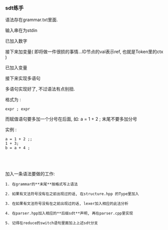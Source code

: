 ### sdt练手
语法存在grammar.txt里面.

输入串在为stdin

已加入数字

接下来加变量( 即将做一件很损的事情...ID节点的val表示ref, 也就是Token里的ctx )

已加入变量

接下来实现多语句


多语句实现好了, 不过语法有点别扭.

格式为 :
	
	expr ; expr

而赋值语句要多加一个分号在后面, 如: a = 1 + 2 ; 末尾不要多加分号

实例 : 

	a = 1 + 2 ;;
	1 + 3;
	b = a + 4 ;

<br>
<br>
<br>
加入一条语法要做的工作:

	1. 在grammar的**末尾**按格式写上语法
	
	2. 如果有文法符号没有在之前出现过的话, 在structure.hpp 的Type里加入

	3. 在如果有文法符号没有在之前出现过的话, lexer加入相应的此法分析

	4. 在parser.hpp加入相应的**后缀sdt**声明, 再在parser.cpp里实现

	5. 记得在reduce的switch语句里面加上上述sdt分支
